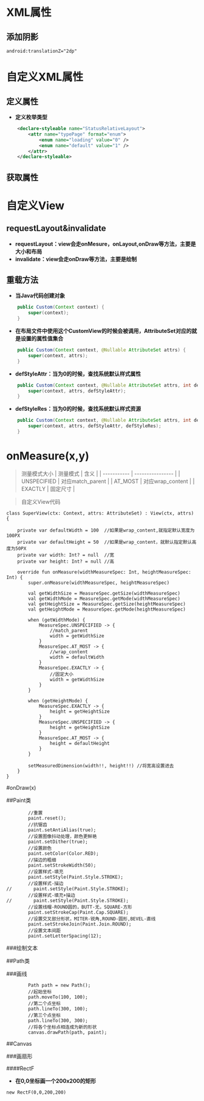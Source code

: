 # XML属性

## 添加阴影

```
android:translationZ="2dp"
```

# 自定义XML属性

## 定义属性

* **定义枚举类型**

```xml
    <declare-styleable name="StatusRelativeLayout">
        <attr name="typePage" format="enum">
            <enum name="loading" value="0" />
            <enum name="default" value="1" />
        </attr>
    </declare-styleable>
```



## 获取属性

# 自定义View

## requestLayout&invalidate

* **requestLayout：view会走onMesure，onLayout,onDraw等方法，主要是大小和布局**
* **invalidate：view会走onDraw等方法，主要是绘制**

## 重载方法

* **当Java代码创建对象**

```java
    public Custom(Context context) {
        super(context);
    }
```

* **在布局文件中使用这个CustomView的时候会被调用，AttributeSet对应的就是设置的属性值集合**

```java
    public Custom(Context context, @Nullable AttributeSet attrs) {
        super(context, attrs);
    }
```

* **defStyleAttr：当为0的时候，查找系统默认样式属性**

```java
    public Custom(Context context, @Nullable AttributeSet attrs, int defStyleAttr) {
        super(context, attrs, defStyleAttr);
    }
```

* **defStyleRes：当为0的时候，查找系统默认样式资源**

```java
    public Custom(Context context, @Nullable AttributeSet attrs, int defStyleAttr, int defStyleRes) {
        super(context, attrs, defStyleAttr, defStyleRes);
    }
```



# onMeasure(x,y)

>测量模式大小
| 测量模式    | 含义             |
| ----------- | ---------------- |
| UNSPECIFIED | 对应match_parent |
| AT_MOST     | 对应wrap_content |
| EXACTLY     | 固定尺寸         |

>自定义View代码
```
class SuperView(ctx: Context, attrs: AttributeSet) : View(ctx, attrs) {

    private var defaultWidth = 100  //如果是wrap_content,就指定默认宽度为100PX
    private var defaultHeight = 50  //如果是wrap_content，就默认指定默认高度为50PX
    private var width: Int? = null  //宽
    private var height: Int? = null //高

    override fun onMeasure(widthMeasureSpec: Int, heightMeasureSpec: Int) {
        super.onMeasure(widthMeasureSpec, heightMeasureSpec)

        val getWidthSize = MeasureSpec.getSize(widthMeasureSpec)
        val getWidthMode = MeasureSpec.getMode(widthMeasureSpec)
        val getHeightSize = MeasureSpec.getSize(heightMeasureSpec)
        val getHeightMode = MeasureSpec.getMode(heightMeasureSpec)

        when (getWidthMode) {
            MeasureSpec.UNSPECIFIED -> {
                //match_parent
                width = getWidthSize
            }
            MeasureSpec.AT_MOST -> {
                //wrap_content
                width = defaultWidth
            }
            MeasureSpec.EXACTLY -> {
                //固定大小
                width = getWidthSize
            }
        }

        when (getHeightMode) {
            MeasureSpec.EXACTLY -> {
                height = getHeightSize
            }
            MeasureSpec.UNSPECIFIED -> {
                height = getHeightSize
            }
            MeasureSpec.AT_MOST -> {
                height = defaultHeight
            }
        }

        setMeasuredDimension(width!!, height!!) //将宽高设置进去
    }
}
```

#onDraw(x)

##Paint类

```
        //重置
        paint.reset();
        //抗锯齿
        paint.setAntiAlias(true);
        //设置图像抖动处理，颜色更鲜艳
        paint.setDither(true);
        //设置颜色
        paint.setColor(Color.RED);
        //描边的粗细
        paint.setStrokeWidth(50);
        //设置样式-填充
        paint.setStyle(Paint.Style.STROKE);
        //设置样式-描边
//        paint.setStyle(Paint.Style.STROKE);
        //设置样式-填充+描边
//        paint.setStyle(Paint.Style.STROKE);
        //设置线帽-ROUND圆的，BUTT-无，SQUARE-方形
        paint.setStrokeCap(Paint.Cap.SQUARE);
        //设置交叉部分形状，MITER-锐角,ROUND-圆形,BEVEL-直线
        paint.setStrokeJoin(Paint.Join.ROUND);
        //设置文本间距
        paint.setLetterSpacing(12);
```

###绘制文本



##Path类

###画线

```
        Path path = new Path();
        //起始坐标
        path.moveTo(100, 100);
        //第二个点坐标
        path.lineTo(300, 100);
        //第三个点坐标
        path.lineTo(300, 300);
        //将各个坐标点相连成为新的形状
        canvas.drawPath(path, paint);
```

##Canvas

###画扇形

####RectF

* **在0,0坐标画一个200x200的矩形**

```
new RectF(0,0,200,200)
```